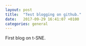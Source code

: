 ```yaml
---
layout: post
title:  "Test blogging on github."
date:   2017-09-29 16:41:07 +0100
categories: general
---
```

First blog on t-SNE.
